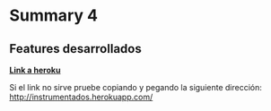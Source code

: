 # Summary 4

## Features desarrollados



[**Link a heroku**](http://instrumentados.herokuapp.com/)

Si el link no sirve pruebe copiando y pegando la siguiente dirección: http://instrumentados.herokuapp.com/